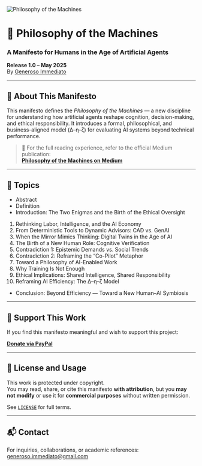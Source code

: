 ![Philosophy of the Machines](./resources/images/banner.png)

# 🧠 Philosophy of the Machines  
### A Manifesto for Humans in the Age of Artificial Agents  

**Release 1.0 – May 2025**  
By [Generoso Immediato](mailto:generoso.immediato@gmail.com)

---

## 📖 About This Manifesto

This manifesto defines the *Philosophy of the Machines* — a new discipline for understanding how artificial agents reshape cognition, decision-making, and ethical responsibility. It introduces a formal, philosophical, and business-aligned model (Δ–η–ζ) for evaluating AI systems beyond technical performance.

> 📘 For the full reading experience, refer to the official Medium publication:  
> **[Philosophy of the Machines on Medium](https://medium.com/@generoso.immediato/philosophy-of-the-machine-0590bea0623e)**

---

## 🧩 Topics

- Abstract  
- Definition  
- Introduction: The Two Enigmas and the Birth of the Ethical Oversight  
1. Rethinking Labor, Intelligence, and the AI Economy  
2. From Deterministic Tools to Dynamic Advisors: CAD vs. GenAI  
3. When the Mirror Mimics Thinking: Digital Twins in the Age of AI  
4. The Birth of a New Human Role: Cognitive Verification  
5. Contradiction 1: Epistemic Demands vs. Social Trends  
6. Contradiction 2: Reframing the “Co-Pilot” Metaphor  
7. Toward a Philosophy of AI-Enabled Work  
8. Why Training Is Not Enough
9. Ethical Implications: Shared Intelligence, Shared Responsibility
10. Reframing AI Efficiency: The Δ–η–ζ Model
- Conclusion: Beyond Efficiency — Toward a New Human–AI Symbiosis  

---

## 💛 Support This Work

If you find this manifesto meaningful and wish to support this project:

[**Donate via PayPal**](https://www.paypal.com/donate/?hosted_button_id=BKH7H2T3VBAE6)

---

## 🔐 License and Usage

This work is protected under copyright.  
You may read, share, or cite this manifesto **with attribution**, but you **may not modify** or use it for **commercial purposes** without written permission.

See [`LICENSE`](./LICENSE) for full terms.

---

## 📬 Contact

For inquiries, collaborations, or academic references:  
[generoso.immediato@gmail.com](mailto:generoso.immediato@gmail.com)
